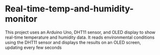 # Real-time-temp-and-humidity-monitor
This project uses an Arduino Uno, DHT11 sensor, and OLED display to show real-time temperature and humidity data. It reads environmental conditions using the DHT11 sensor and displays the results on an OLED screen, updating every few seconds
